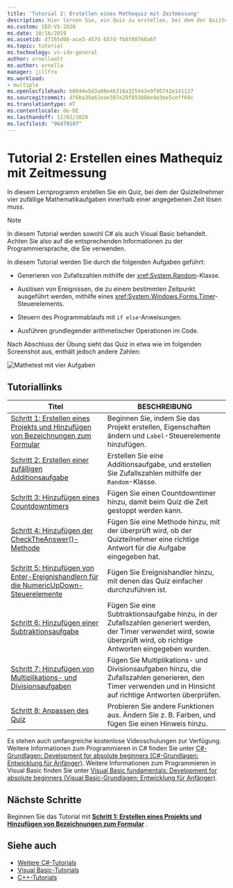 ```yaml
---
title: 'Tutorial 2: Erstellen eines Mathequiz mit Zeitmessung'
description: Hier lernen Sie, ein Quiz zu erstellen, bei dem der Quizteilnehmer vier zufällige Mathematikaufgaben innerhalb einer vorgegebenen Zeit lösen muss.
ms.custom: SEO-VS-2020
ms.date: 10/16/2019
ms.assetid: d7165d08-ace3-457d-b57d-fb8f80760a6f
ms.topic: tutorial
ms.technology: vs-ide-general
author: ornellaalt
ms.author: ornella
manager: jillfra
ms.workload:
- multiple
ms.openlocfilehash: b0044e5d3a08e46318a325443e9f05742e141127
ms.sourcegitcommit: df6ba39a62eae387e29f89388be9e3ee5ceff69c
ms.translationtype: HT
ms.contentlocale: de-DE
ms.lasthandoff: 12/02/2020
ms.locfileid: "96479107"
---
```

# <a name="tutorial-2-create-a-timed-math-quiz"></a>Tutorial 2: Erstellen eines Mathequiz mit Zeitmessung

In diesem Lernprogramm erstellen Sie ein Quiz, bei dem der Quizteilnehmer vier zufällige Mathematikaufgaben innerhalb einer angegebenen Zeit lösen muss.

> [!NOTE]
> In diesem Tutorial werden sowohl C# als auch Visual Basic behandelt. Achten Sie also auf die entsprechenden Informationen zu der Programmiersprache, die Sie verwenden.

In diesem Tutorial werden Sie durch die folgenden Aufgaben geführt:

- Generieren von Zufallszahlen mithilfe der <xref:System.Random>-Klasse.

- Auslösen von Ereignissen, die zu einem bestimmten Zeitpunkt ausgeführt werden, mithilfe eines <xref:System.Windows.Forms.Timer>-Steuerelements.

- Steuern des Programmablaufs mit `if else`-Anweisungen.

- Ausführen grundlegender arithmetischer Operationen im Code.

Nach Abschluss der Übung sieht das Quiz in etwa wie im folgenden Screenshot aus, enthält jedoch andere Zahlen:

![Mathetest mit vier Aufgaben](../ide/media/express_finishedquiz.png)

## <a name="tutorial-links"></a>Tutoriallinks

|Titel|BESCHREIBUNG|
|-----------|-----------------|
|[Schritt 1: Erstellen eines Projekts und Hinzufügen von Bezeichnungen zum Formular](../ide/step-1-create-a-project-and-add-labels-to-your-form.md)|Beginnen Sie, indem Sie das Projekt erstellen, Eigenschaften ändern und `Label`-Steuerelemente hinzufügen.|
|[Schritt 2: Erstellen einer zufälligen Additionsaufgabe](../ide/step-2-create-a-random-addition-problem.md)|Erstellen Sie eine Additionsaufgabe, und erstellen Sie Zufallszahlen mithilfe der `Random`-Klasse.|
|[Schritt 3: Hinzufügen eines Countdowntimers](../ide/step-3-add-a-countdown-timer.md)|Fügen Sie einen Countdowntimer hinzu, damit beim Quiz die Zeit gestoppt werden kann.|
|[Schritt 4: Hinzufügen der CheckTheAnswer()-Methode](../ide/step-4-add-the-checktheanswer-parens-method.md)|Fügen Sie eine Methode hinzu, mit der überprüft wird, ob der Quizteilnehmer eine richtige Antwort für die Aufgabe eingegeben hat.|
|[Schritt 5: Hinzufügen von Enter-Ereignishandlern für die NumericUpDown-Steuerelemente](../ide/step-5-add-enter-event-handlers-for-the-numericupdown-controls.md)|Fügen Sie Ereignishandler hinzu, mit denen das Quiz einfacher durchzuführen ist.|
|[Schritt 6: Hinzufügen einer Subtraktionsaufgabe](../ide/step-6-add-a-subtraction-problem.md)|Fügen Sie eine Subtraktionsaufgabe hinzu, in der Zufallszahlen generiert werden, der Timer verwendet wird, sowie überprüft wird, ob richtige Antworten eingegeben wurden.|
|[Schritt 7: Hinzufügen von Multiplikations- und Divisionsaufgaben](../ide/step-7-add-multiplication-and-division-problems.md)|Fügen Sie Multiplikations- und Divisionsaufgaben hinzu, die Zufallszahlen generieren, den Timer verwenden und in Hinsicht auf richtige Antworten überprüfen.|
|[Schritt 8: Anpassen des Quiz](../ide/step-8-customize-the-quiz.md)|Probieren Sie andere Funktionen aus. Ändern Sie z. B. Farben, und fügen Sie einen Hinweis hinzu.|

Es stehen auch umfangreiche kostenlose Videoschulungen zur Verfügung. Weitere Informationen zum Programmieren in C# finden Sie unter [C#-Grundlagen: Development for absolute beginners (C#-Grundlagen: Entwicklung für Anfänger)](https://channel9.msdn.com/Series/C-Sharp-Fundamentals-Development-for-Absolute-Beginners). Weitere Informationen zum Programmieren in Visual Basic finden Sie unter [Visual Basic fundamentals: Development for absolute beginners (Visual Basic-Grundlagen: Entwicklung für Anfänger)](https://channel9.msdn.com/Series/Visual-Basic-Development-for-Absolute-Beginners).

## <a name="next-steps"></a>Nächste Schritte

Beginnen Sie das Tutorial mit **[Schritt 1: Erstellen eines Projekts und Hinzufügen von Bezeichnungen zum Formular](../ide/step-1-create-a-project-and-add-labels-to-your-form.md)** .

## <a name="see-also"></a>Siehe auch

* [Weitere C#-Tutorials](../get-started/csharp/index.yml)
* [Visual Basic-Tutorials](../get-started/visual-basic/index.yml)
* [C++-Tutorials](/cpp/get-started/tutorial-console-cpp)